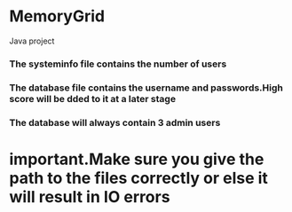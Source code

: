 # MemoryGrid
Java project

### The systeminfo file contains the number of users
### The database file contains the username and passwords.High score will be dded to it at a later stage

### The database will always contain 3 admin users

# important.Make sure you give the path to the files correctly or else it will result in IO errors
